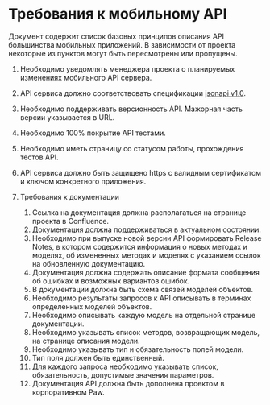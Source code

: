 # Требования к мобильному API

Документ содержит список базовых принципов описания API большинства мобильных приложений. В зависимости от проекта некоторые из пунктов могут быть пересмотрены или пропущены. 

1. Необходимо уведомлять менеджера проекта о планируемых изменениях мобильного API сервера.
2. API сервиса должно соответствовать спецификации [jsonapi v1.0](http://jsonapi.org/). 
3. Необходимо поддерживать версионность API. Мажорная часть версии указывается в URL. 
4. Необходимо 100% покрытие API тестами.
5. Необходимо иметь страницу со статусом работы, прохождения тестов API.
6. API сервиса должно быть защищено https с валидным сертификатом и ключом конкретного приложения.
7. Требования к документации

    1. Ссылка на документация должна располагаться на странице проекта в Confluence.
    2. Документация должна поддерживаться в актуальном состоянии.
    3. Необходимо при выпуске новой версии API формировать Release Notes, в котором содержится информация о новых методах и моделях, об измененных методах и моделях с указанием ссылок на обновленную документацию.
    4. Документация должна содержать описание формата сообщения об ошибках и возможных вариантов ошибок.
    5. В документации должна быть схема связей моделей объектов.
    6. Необходимо результаты запросов к API описывать в терминах определенных моделей объектов.
    7. Необходимо описывать каждую модель на отдельной странице документации.
    8. Необходимо указывать список методов, возвращающих модель, на странице описания модели.
    9. Необходимо указывать тип и обязательность полей модели.
    10. Тип поля должен быть единственный.
    11. Для каждого запроса необходимо указывать список, обязательность, допустимые значения параметров.
    12. Документация API должна быть дополнена проектом в корпоративном Paw. 